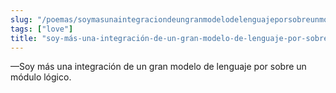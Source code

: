 ```yaml
---
slug: "/poemas/soymasunaintegraciondeungranmodelodelenguajeporsobreunmodulologico"
tags: ["love"]
title: "soy-más-una-integración-de-un-gran-modelo-de-lenguaje-por-sobre-un-módulo-lógico"
---
```

—Soy más una integración de un gran modelo de lenguaje por sobre un módulo lógico.